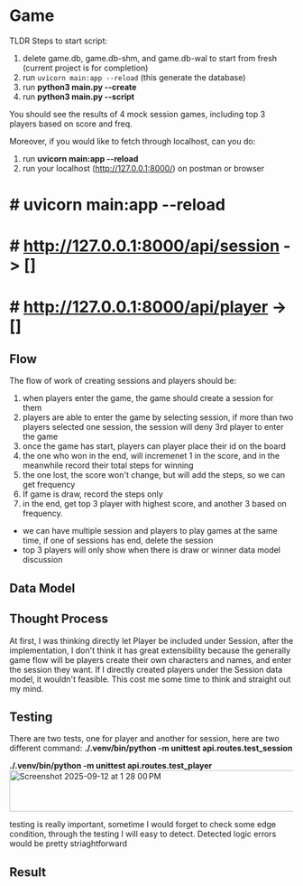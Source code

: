 # Game


TLDR
Steps to start script:
1. delete game.db, game.db-shm, and game.db-wal to start from fresh (current project is for completion)
2. run `uvicorn main:app --reload` (this generate the database)
3. run **python3 main.py --create**
4. run **python3 main.py --script**

You should see the results of 4 mock session games, including top 3 players based on score and freq.


Moreover, if you would like to fetch through localhost, can you do:
1. run **uvicorn main:app --reload**
2. run your localhost (http://127.0.0.1:8000/) on postman or browser
# # uvicorn main:app --reload
# # http://127.0.0.1:8000/api/session -> []
# # http://127.0.0.1:8000/api/player -> []

## Flow

The flow of work of creating sessions and players should be:
1. when players enter the game, the game should create a session for them
2. players are able to enter the game by selecting session, if more than two players selected one session, the 
session will deny 3rd player to enter the game
3. once the game has start, players can player place their id on the board
4. the one who won in the end, will incremenet 1 in the score, and in the meanwhile record their total steps for winning
5. the one lost, the score won't change, but will add the steps, so we can get frequency
6. If game is draw, record the steps only
7. in the end, get top 3 player with highest score, and another 3 based on frequency.

- we can have multiple session and players to play games at the same time, if one of sessions has end,
delete the session
- top 3 players will only show when there is draw or winner 
data model discussion


## Data Model
## Thought Process
At first, I was thinking directly let Player be included under Session, after the implementation, I don't think it has great extensibility because the generally game flow will be players create their own characters and names, and enter the session they want. If I directly created players under the Session data model, it wouldn't feasible. This cost me some time to think and straight out my mind.   

## Testing
There are two tests, one for player and another for session, here are two different command:
**./.venv/bin/python -m unittest api.routes.test_session**

**./.venv/bin/python -m unittest api.routes.test_player**
<img width="620" height="73" alt="Screenshot 2025-09-12 at 1 28 00 PM" src="https://github.com/user-attachments/assets/29531f4e-8c96-4ea2-93aa-e5e7e0db9047" />

testing is really important, sometime I would forget to check some edge condition, through the testing I will easy to detect. Detected logic errors would be pretty striaghtforward  

## Result
